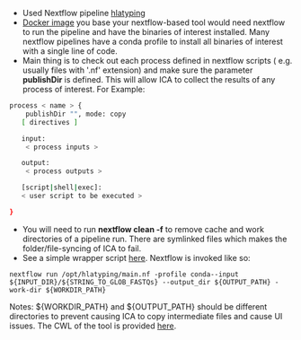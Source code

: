 - Used Nextflow pipeline [hlatyping](https://github.com/nf-core/hlatyping)
- [Docker image](https://github.com/keng404/nextflow_test/blob/master/Dockerfile) you base your nextflow-based tool would need nextflow to run the pipeline and have the binaries of interest installed. Many nextflow pipelines have a conda profile to install all binaries of interest with a single line of code.
- Main thing is to check out each process defined in nextflow scripts ( e.g. usually files with '.nf' extension) and make sure the parameter **publishDir** is defined. This will allow ICA to collect the results of any process of interest. For Example:
```bash
process < name > {
    publishDir "", mode: copy
   [ directives ]

   input:
    < process inputs >

   output:
    < process outputs >

   [script|shell|exec]:
   < user script to be executed >

}
```
- You will need to run **nextflow clean -f** to remove cache and work directories of a pipeline run. There are symlinked files which makes the folder/file-syncing of ICA to fail.
- See a simple wrapper script [here](https://github.com/keng404/nextflow_test/blob/master/tool_wrapper_nf.py). Nextflow is invoked like so:
```
nextflow run /opt/hlatyping/main.nf -profile conda--input ${INPUT_DIR}/${STRING_TO_GLOB_FASTQs} --output_dir ${OUTPUT_PATH} -work-dir ${WORKDIR_PATH}
```
Notes: ${WORKDIR_PATH} and ${OUTPUT_PATH} should be different directories to prevent causing ICA to copy intermediate files and cause UI issues. The CWL of the tool is provided [here](https://github.com/keng404/nextflow_test/blob/master/hlatyping/hlatyping.cwl).
